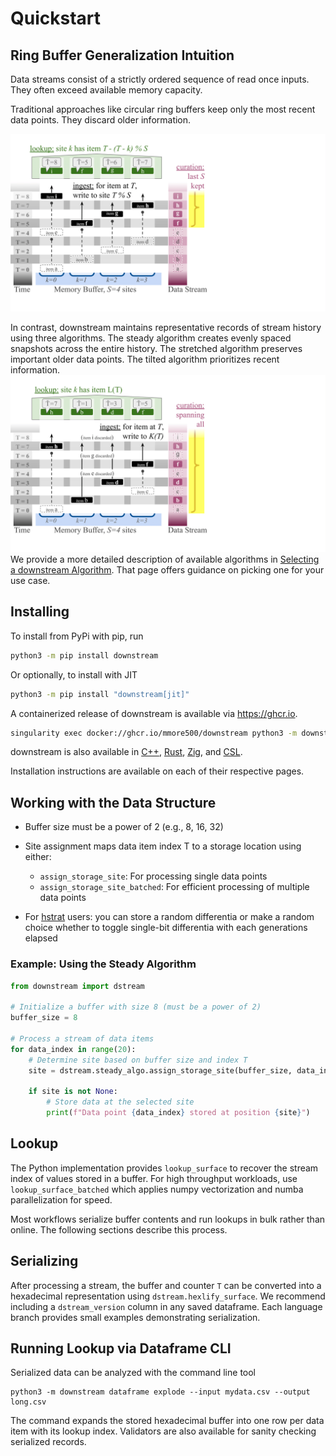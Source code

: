 # Quickstart


## Ring Buffer Generalization Intuition


Data streams consist of a strictly ordered sequence of read once inputs.
They often exceed available memory capacity.

Traditional approaches like circular ring buffers keep only the most recent data points.
They discard older information.

![Traditional ring buffer](buffer-2.png)


In contrast, downstream maintains representative records of stream history using three algorithms.
The steady algorithm creates evenly spaced snapshots across the entire history.
The stretched algorithm preserves important older data points.
The tilted algorithm prioritizes recent information.
![downstream](buffer-1.png)
We provide a more detailed description of available algorithms in [Selecting a downstream Algorithm](algorithm.md).
That page offers guidance on picking one for your use case.

## Installing

To install from PyPi with pip, run

```bash
python3 -m pip install downstream
```

Or optionally, to install with JIT

```bash
python3 -m pip install "downstream[jit]"
```

A containerized release of downstream is available via <https://ghcr.io>.

```bash
singularity exec docker://ghcr.io/mmore500/downstream python3 -m downstream --help
```

downstream is also available in [C++](cpp.md), [Rust](rust.md), [Zig](zig.md), and [CSL](csl.md).

Installation instructions are available on each of their respective pages.

## Working with the Data Structure

- Buffer size must be a power of 2 (e.g., 8, 16, 32)
- Site assignment maps data item index T to a storage location using either:

    - `assign_storage_site`: For processing single data points
    - `assign_storage_site_batched`: For efficient processing of multiple data points

- For [hstrat](https://github.com/mmore500/hstrat) users: you can store a random differentia or make a random choice whether to toggle single-bit differentia with each generations elapsed

### Example: Using the Steady Algorithm
```python
from downstream import dstream

# Initialize a buffer with size 8 (must be a power of 2)
buffer_size = 8

# Process a stream of data items
for data_index in range(20):
    # Determine site based on buffer size and index T
    site = dstream.steady_algo.assign_storage_site(buffer_size, data_index)

    if site is not None:
        # Store data at the selected site
        print(f"Data point {data_index} stored at position {site}")
```

## Lookup
The Python implementation provides `lookup_surface` to recover the stream index of values stored in a buffer.
For high throughput workloads, use `lookup_surface_batched` which applies numpy vectorization and numba parallelization for speed.

Most workflows serialize buffer contents and run lookups in bulk rather than online.
The following sections describe this process.

## Serializing
After processing a stream, the buffer and counter `T` can be converted into a hexadecimal representation using `dstream.hexlify_surface`.
We recommend including a `dstream_version` column in any saved dataframe.
Each language branch provides small examples demonstrating serialization.

## Running Lookup via Dataframe CLI
Serialized data can be analyzed with the command line tool
```
python3 -m downstream dataframe explode --input mydata.csv --output long.csv
```
The command expands the stored hexadecimal buffer into one row per data item with its lookup index.
Validators are also available for sanity checking serialized records.
